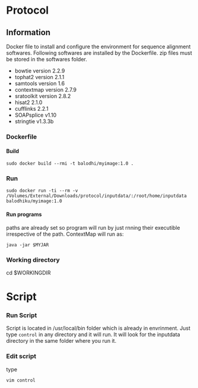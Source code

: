 # Protocol

## Information

Docker file to install and configure the environment for sequence alignment softwares.
Following softwares are installed by the Dockerfile. zip files must be stored in the softwares folder. 

 * bowtie version 2.2.9
 * tophat2 version 2.1.1
 * samtools version 1.6
 * contextmap version 2.7.9
 * sratoolkit version 2.8.2
 * hisat2 2.1.0
 * cufflinks 2.2.1
 * SOAPsplice v1.10 
 * stringtie v1.3.3b

### Dockerfile
#### Build

`
sudo docker build --rmi -t balodhi/myimage:1.0 .
`


### Run

```
sudo docker run -ti --rm -v /Volumes/External/Downloads/protocol/inputdata/:/root/home/inputdata balodhiku/myimage:1.0
```

#### Run programs
paths are already set so program will run by just rnning their executible irrespective of the path.
ContextMap will run as:

`
java -jar $MYJAR
`

### Working directory
cd $WORKINGDIR

# Script
### Run Script
Script is located in /usr/local/bin folder which is already in envrinment. Just type `control` in any directory and it will run. It will look for the inputdata directory in the same folder where you run it.
### Edit script

type 

`vim control`





